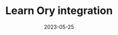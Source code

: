 ---
title: "Learn Ory integration"
date: 2023-05-25
draft: true
# description
description: "Learn integration of ORY.sh authentication and authorization components"
type : "learning-center"
weight: 5
---